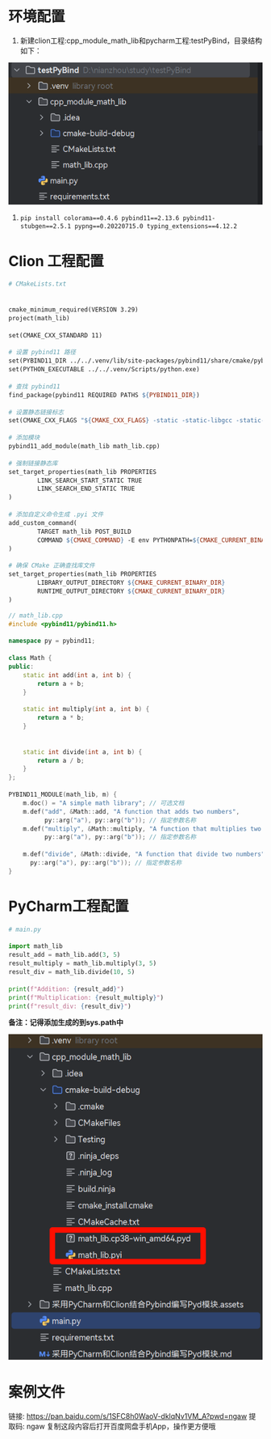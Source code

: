 # 环境配置

1. 新建clion工程:cpp_module_math_lib和pycharm工程:testPyBind，目录结构如下：

![image-20240926164411854](采用PyCharm和Clion结合Pybind编写Pyd模块.assets/image-20240926164411854.png)

1. ```shell
   pip install colorama==0.4.6 pybind11==2.13.6 pybind11-stubgen==2.5.1 pypng==0.20220715.0 typing_extensions==4.12.2
   ```

   



# Clion 工程配置



```makefile
# CMakeLists.txt


cmake_minimum_required(VERSION 3.29)
project(math_lib)

set(CMAKE_CXX_STANDARD 11)

# 设置 pybind11 路径
set(PYBIND11_DIR ../../.venv/lib/site-packages/pybind11/share/cmake/pybind11)
set(PYTHON_EXECUTABLE ../../.venv/Scripts/python.exe)

# 查找 pybind11
find_package(pybind11 REQUIRED PATHS ${PYBIND11_DIR})

# 设置静态链接标志
set(CMAKE_CXX_FLAGS "${CMAKE_CXX_FLAGS} -static -static-libgcc -static-libstdc++")

# 添加模块
pybind11_add_module(math_lib math_lib.cpp)

# 强制链接静态库
set_target_properties(math_lib PROPERTIES
        LINK_SEARCH_START_STATIC TRUE
        LINK_SEARCH_END_STATIC TRUE
)

# 添加自定义命令生成 .pyi 文件
add_custom_command(
        TARGET math_lib POST_BUILD
        COMMAND ${CMAKE_COMMAND} -E env PYTHONPATH=${CMAKE_CURRENT_BINARY_DIR} ${PYTHON_EXECUTABLE} -m pybind11_stubgen --output-dir=${CMAKE_CURRENT_BINARY_DIR} math_lib
)

# 确保 CMake 正确查找库文件
set_target_properties(math_lib PROPERTIES
        LIBRARY_OUTPUT_DIRECTORY ${CMAKE_CURRENT_BINARY_DIR}
        RUNTIME_OUTPUT_DIRECTORY ${CMAKE_CURRENT_BINARY_DIR}
)

```

```cpp
// math_lib.cpp
#include <pybind11/pybind11.h>

namespace py = pybind11;

class Math {
public:
    static int add(int a, int b) {
        return a + b;
    }

    static int multiply(int a, int b) {
        return a * b;
    }


    static int divide(int a, int b) {
        return a / b;
    }
};

PYBIND11_MODULE(math_lib, m) {
    m.doc() = "A simple math library"; // 可选文档
    m.def("add", &Math::add, "A function that adds two numbers",
          py::arg("a"), py::arg("b")); // 指定参数名称
    m.def("multiply", &Math::multiply, "A function that multiplies two numbers",
          py::arg("a"), py::arg("b")); // 指定参数名称

    m.def("divide", &Math::divide, "A function that divide two numbers",
      py::arg("a"), py::arg("b")); // 指定参数名称
}

```



# PyCharm工程配置

```python
# main.py

import math_lib
result_add = math_lib.add(3, 5)
result_multiply = math_lib.multiply(3, 5)
result_div = math_lib.divide(10, 5)

print(f"Addition: {result_add}")
print(f"Multiplication: {result_multiply}")
print(f"result_div: {result_div}")

```

**备注：记得添加生成的到sys.path中**

![image-20240926164853706](采用PyCharm和Clion结合Pybind编写Pyd模块.assets/image-20240926164853706.png)  



# 案例文件

链接: https://pan.baidu.com/s/1SFC8h0WaoV-dklqNv1VM_A?pwd=ngaw 提取码: ngaw 复制这段内容后打开百度网盘手机App，操作更方便哦

